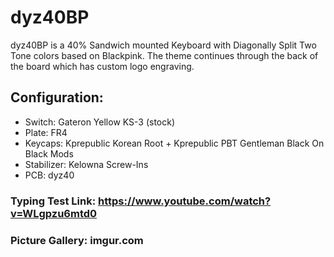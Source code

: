 # dyz40BP

dyz40BP is a 40% Sandwich mounted Keyboard with Diagonally Split Two Tone colors based on Blackpink. The theme continues through the back of the board which has custom logo engraving.


## Configuration:
- Switch: Gateron Yellow KS-3 (stock)
- Plate: FR4
- Keycaps: Kprepublic Korean Root + Kprepublic PBT Gentleman Black On Black Mods
- Stabilizer: Kelowna Screw-Ins
- PCB: dyz40



### Typing Test Link: https://www.youtube.com/watch?v=WLgpzu6mtd0

### Picture Gallery: imgur.com